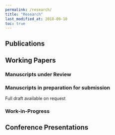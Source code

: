```yaml
---
permalink: /research/
title: "Research"
last_modified_at: 2018-09-10
toc: true
---
```



## Publications


## Working Papers


### Manuscripts under Review


### Manuscripts in preparation for submission
Full draft available on request


### Work-in-Progress


## Conference Presentations
